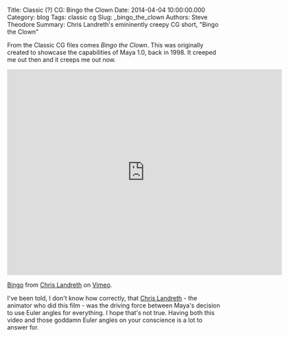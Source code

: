 Title: Classic (?) CG: Bingo the Clown
Date: 2014-04-04 10:00:00.000
Category: blog
Tags: classic cg
Slug: _bingo_the_clown
Authors: Steve Theodore
Summary: Chris Landreth's emininently creepy CG short, "Bingo the Clown"

From the Classic CG files comes _Bingo the Clown_. This was originally created to showcase the capabilities of Maya 1.0, back in 1998. It creeped me out then and it creeps me out now.  

<iframe src="https://player.vimeo.com/video/23191218" width="640" height="480" frameborder="0" webkitallowfullscreen mozallowfullscreen allowfullscreen></iframe>
<p><a href="https://vimeo.com/23191218">Bingo</a> from <a href="https://vimeo.com/user6946871">Chris Landreth</a> on <a href="https://vimeo.com">Vimeo</a>.</p>
  
I've been told, I don't know how correctly, that [Chris Landreth](http://chrislandreth.com/) - the animator who did this film - was the driving force between Maya's decision to use Euler angles for everything. I hope that's not true. Having both this video and those goddamn Euler angles on your conscience is a lot to answer for.

